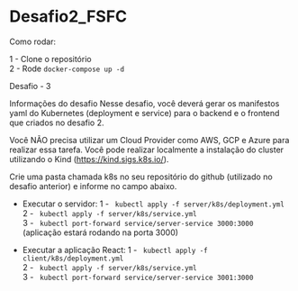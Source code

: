# Desafio2_FSFC

Como rodar:

1 - Clone o repositório </br>
2 - Rode `docker-compose up -d`

Desafio - 3 

Informações do desafio
Nesse desafio, você deverá gerar os manifestos yaml do Kubernetes (deployment e service) para o backend e o frontend que criados no desafio 2.


Você NÃO precisa utilizar um Cloud Provider como AWS, GCP e Azure para realizar essa tarefa. Você pode realizar localmente a instalação do cluster utilizando o Kind (https://kind.sigs.k8s.io/).


Crie uma pasta chamada k8s no seu repositório do github (utilizado no desafio anterior) e informe no campo abaixo.

- Executar o servidor:
1 - ` kubectl apply -f server/k8s/deployment.yml` </br>
2 - ` kubectl apply -f server/k8s/service.yml` </br>
3 - ` kubectl port-forward service/server-service 3000:3000` (aplicação estará rodando na porta 3000) </br>

- Executar a aplicação React:
1 - ` kubectl apply -f client/k8s/deployment.yml` </br>
2 - ` kubectl apply -f server/k8s/service.yml` </br>
3 - ` kubectl port-forward service/server-service 3001:3000` </br>
